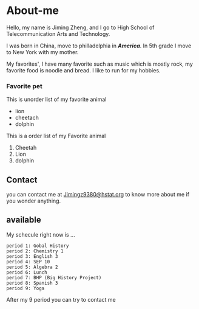 # About-me
Hello, my name is Jiming Zheng, and I go to High School of Telecommunication Arts and Technology.

I was born in China, move to philladelphia in **_America_**. In 5th grade I move to New York with my mother.  

My favorites', I have many favorite such as music which is mostly rock, my favorite food is noodle and bread. I like
to run for my hobbies.

### Favorite pet 
This is unorder list of my favorite animal
- lion  
- cheetach  
- dolphin

This is a order list of my Favorite animal
1) Cheetah
2) Lion
3) dolphin

## Contact
you can contact me at Jimingz9380@hstat.org to know more about me if you wonder anything.

## available

My schecule right now is ...
```
period 1: Gobal History
period 2: Chemistry 1
period 3: English 3
period 4: SEP 10
period 5: Algebra 2
period 6: Lunch
period 7: BHP (Big History Project)
period 8: Spanish 3
period 9: Yoga
```
After my 9 period you can try to contact me 